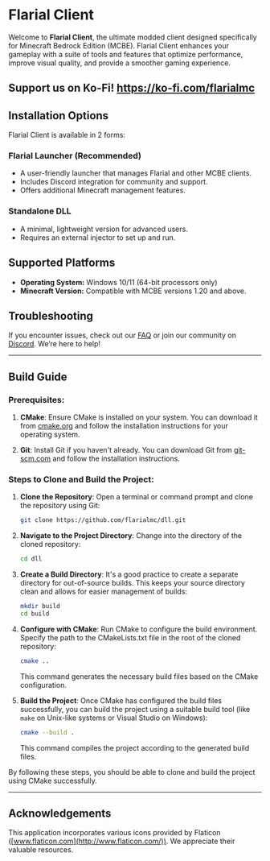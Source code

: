 # Flarial Client
Welcome to **Flarial Client**, the ultimate modded client designed specifically for Minecraft Bedrock Edition (MCBE). Flarial Client enhances your gameplay with a suite of tools and features that optimize performance, improve visual quality, and provide a smoother gaming experience.
## Support us on Ko-Fi! https://ko-fi.com/flarialmc


## Installation Options

Flarial Client is available in 2 forms:

### Flarial Launcher (Recommended)
- A user-friendly launcher that manages Flarial and other MCBE clients.
- Includes Discord integration for community and support.
- Offers additional Minecraft management features.

### Standalone DLL
- A minimal, lightweight version for advanced users.
- Requires an external injector to set up and run.

## Supported Platforms

- **Operating System:** Windows 10/11 (64-bit processors only)
- **Minecraft Version:** Compatible with MCBE versions 1.20 and above.

## Troubleshooting

If you encounter issues, check out our [FAQ](https://discord.gg/flarial-community-1049946152092586054) or join our community on [Discord](https://discord.gg/flarial-community-1049946152092586054). We’re here to help!

---
## Build Guide

### Prerequisites:
1. **CMake**: Ensure CMake is installed on your system. You can download it from [cmake.org](https://cmake.org/download/) and follow the installation instructions for your operating system.

2. **Git**: Install Git if you haven't already. You can download Git from [git-scm.com](https://git-scm.com/downloads) and follow the installation instructions.

### Steps to Clone and Build the Project:

1. **Clone the Repository**:
   Open a terminal or command prompt and clone the repository using Git:
   ```bash
   git clone https://github.com/flarialmc/dll.git
   ```

2. **Navigate to the Project Directory**:
   Change into the directory of the cloned repository:
   ```bash
   cd dll
   ```

3. **Create a Build Directory**:
   It's a good practice to create a separate directory for out-of-source builds. This keeps your source directory clean and allows for easier management of builds:
   ```bash
   mkdir build
   cd build
   ```

4. **Configure with CMake**:
   Run CMake to configure the build environment. Specify the path to the CMakeLists.txt file in the root of the cloned repository:
   ```bash
   cmake ..
   ```
   This command generates the necessary build files based on the CMake configuration.

5. **Build the Project**:
   Once CMake has configured the build files successfully, you can build the project using a suitable build tool (like `make` on Unix-like systems or Visual Studio on Windows):
   ```bash
   cmake --build .
   ```
   This command compiles the project according to the generated build files.

By following these steps, you should be able to clone and build the project using CMake successfully.

---
## Acknowledgements
This application incorporates various icons provided by Flaticon ([www.flaticon.com](http://www.flaticon.com/)). We appreciate their valuable resources.
